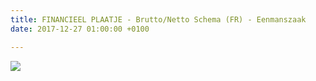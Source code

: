 ```yaml
---
title: FINANCIEEL PLAATJE - Brutto/Netto Schema (FR) - Eenmanszaak
date: 2017-12-27 01:00:00 +0100

---
```

![](https://app.forestry.io/sites/ckfgevllcw05bq/body-media/uploads/2018/09/03/Infograph%20Drive%20Eenmanszaak%20FR.jpg)